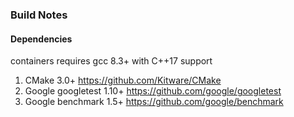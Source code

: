 ### Build Notes
#### Dependencies
containers requires gcc 8.3+ with C++17 support

1. CMake 3.0+ https://github.com/Kitware/CMake
2. Google googletest 1.10+ https://github.com/google/googletest
3. Google benchmark 1.5+ https://github.com/google/benchmark
